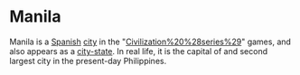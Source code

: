 # Manila

Manila is a [Spanish](Spanish) [city](city) in the "[Civilization%20%28series%29](Civilization)" games, and also appears as a [city-state](city-state). In real life, it is the capital of and second largest city in the present-day Philippines.